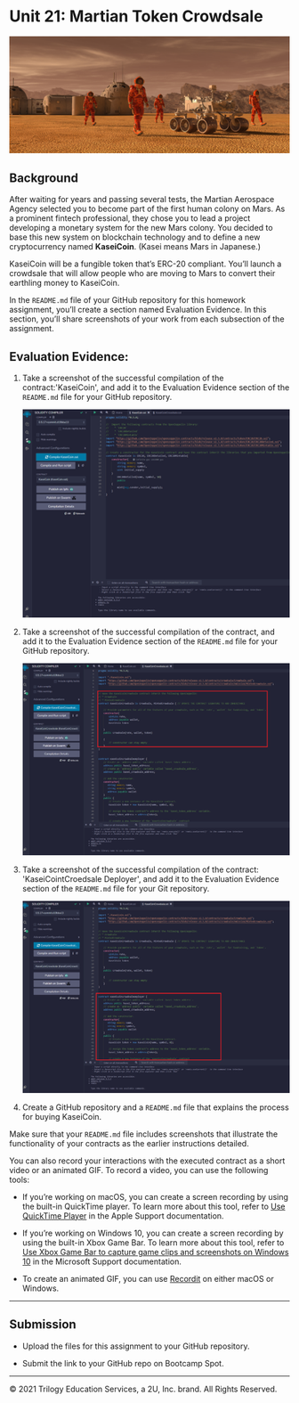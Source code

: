 # Unit 21: Martian Token Crowdsale

![alt=""](Images/application-image.png)

## Background

After waiting for years and passing several tests, the Martian Aerospace Agency selected you to become part of the first human colony on Mars. As a prominent fintech professional, they chose you to lead a project developing a monetary system for the new Mars colony. You decided to base this new system on blockchain technology and to define a new cryptocurrency named **KaseiCoin**. (Kasei means Mars in Japanese.)

KaseiCoin will be a fungible token that’s ERC-20 compliant. You’ll launch a crowdsale that will allow people who are moving to Mars to convert their earthling money to KaseiCoin.


In the `README.md` file of your GitHub repository for this homework assignment, you’ll create a section named Evaluation Evidence. In this section, you’ll share screenshots of your work from each subsection of the assignment.


## Evaluation Evidence:

1. Take a screenshot of the successful compilation of the contract:'KaseiCoin', and add it to the Evaluation Evidence section of the `README.md` file for your GitHub repository.

    ![An image shows a wallet with bitcoin.](Images/KaseiCoin_Compler_Result.png)

2. Take a screenshot of the successful compilation of the contract, and add it to the Evaluation Evidence section of the `README.md` file for your GitHub repository.

    ![An image shows a wallet with bitcoin.](Images/KaseiCoinCrowdsale_Contract_Compler_Result.png)

3. Take a screenshot of the successful compilation of the contract: 'KaseiCointCroedsale Deployer', and add it to the Evaluation Evidence section of the `README.md` file for your Git repository.

   ![An image shows a wallet with bitcoin.](Images/KaseiCoinCrowdsale_Contract_Deployer_Compler_Result.png)

8. Create a GitHub repository and a `README.md` file that explains the process for buying KaseiCoin.

Make sure that your `README.md` file includes screenshots that illustrate the functionality of your contracts as the earlier instructions detailed.

You can also record your interactions with the executed contract as a short video or an animated GIF. To record a video, you can use the following tools:

* If you’re working on macOS, you can create a screen recording by using the built-in QuickTime player. To learn more about this tool, refer to [Use QuickTime Player](https://support.apple.com/en-us/HT208721#quicktime) in the Apple Support documentation.

* If you’re working on Windows 10, you can create a screen recording by using the built-in Xbox Game Bar. To learn more about this tool, refer to [Use Xbox Game Bar to capture game clips and screenshots on Windows 10](https://beta.support.xbox.com/help/friends-social-activity/share-socialize/record-game-clips-game-bar-windows-10) in the Microsoft Support documentation.

* To create an animated GIF, you can use [Recordit](https://recordit.co/) on either macOS or Windows.

---

## Submission

* Upload the files for this assignment to your GitHub repository.

* Submit the link to your GitHub repo on Bootcamp Spot.

---

© 2021 Trilogy Education Services, a 2U, Inc. brand. All Rights Reserved.
